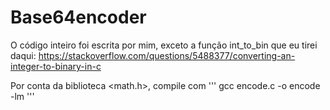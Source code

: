 # Base64encoder

O código inteiro foi escrita por mim, exceto a função int_to_bin que eu tirei daqui: https://stackoverflow.com/questions/5488377/converting-an-integer-to-binary-in-c

Por conta da biblioteca <math.h>, compile com
'''
gcc encode.c -o encode -lm
'''
